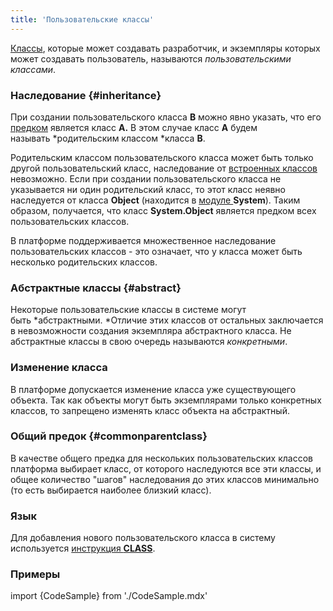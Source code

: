 ```yaml
---
title: 'Пользовательские классы'
---
```


[Классы](Классы.md), которые может создавать разработчик, и экземпляры которых может создавать пользователь, называются *пользовательскими классами*. 

### Наследование {#inheritance}

При создании пользовательского класса **B** можно явно указать, что его [предком](Классы.md) является класс **A.** В этом случае класс **A** будем называть *родительским классом *класса **B**.

Родительским классом пользовательского класса может быть только другой пользовательский класс, наследование от [встроенных классов](Встроенные_классы.md) невозможно. Если при создании пользовательского класса не указывается ни один родительский класс, то этот класс неявно наследуется от класса **Object** (находится в [модуле ](Модули.md)**System**). Таким образом, получается, что класс **System.Object** является предком всех пользовательских классов.

В платформе поддерживается множественное наследование пользовательских классов - это означает, что у класса может быть несколько родительских классов. 

### Абстрактные классы {#abstract}

Некоторые пользовательские классы в системе могут быть *абстрактными. *Отличие этих классов от остальных заключается в невозможности создания экземпляра абстрактного класса. Не абстрактные классы в свою очередь называются *конкретными*.

### Изменение класса

В платформе допускается изменение класса уже существующего объекта. Так как объекты могут быть экземплярами только конкретных классов, то запрещено изменять класс объекта на абстрактный.

### Общий предок {#commonparentclass}

В качестве общего предка для нескольких пользовательских классов платформа выбирает класс, от которого наследуются все эти классы, и общее количество "шагов" наследования до этих классов минимально (то есть выбирается наиболее близкий класс).

### Язык

Для добавления нового пользовательского класса в систему используется [инструкция **CLASS**](Инструкция_CLASS.md).

### Примеры

import {CodeSample} from './CodeSample.mdx'

<CodeSample url="https://ru-documentation.lsfusion.org/sample?file=InstructionSample&block=class"/>
